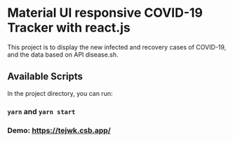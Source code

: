 # Material UI responsive COVID-19 Tracker with react.js

This project is to display the new infected and recovery cases of COVID-19, and the data based on API disease.sh.

## Available Scripts

In the project directory, you can run:

### `yarn` and `yarn start`

### Demo: https://tejwk.csb.app/
